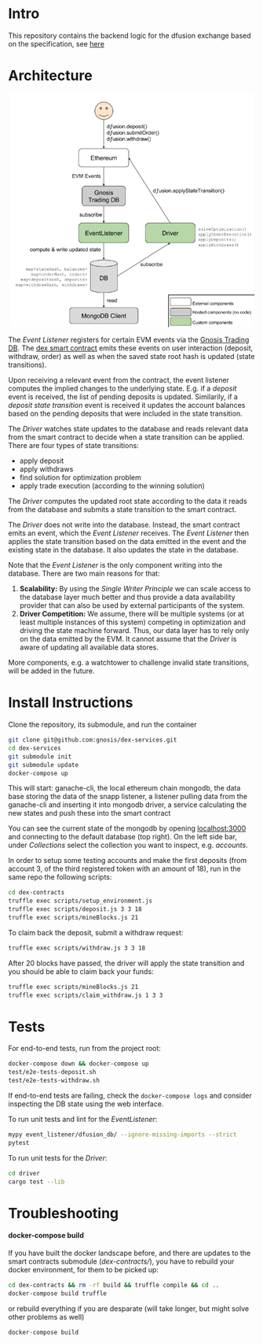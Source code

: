 Intro
=====
This repository contains the backend logic for the dfusion exchange based on the specification, see [here](github.com/gnosis/dex-research)

Architecture
============
<p align="center">
<img src="documentation/architecture.png" alt="dex-services architecture" width="500">
 </p>

The *Event Listener* registers for certain EVM events via the [Gnosis Trading DB](https://github.com/gnosis/pm-trading-db).
The [dex smart contract](https://github.com/gnosis/dex-contracts) emits these events on user interaction (deposit, withdraw, order) as well as when the saved state root hash is updated (state transitions).

Upon receiving a relevant event from the contract, the event listener computes the implied changes to the underlying state. 
E.g. if a *deposit* event is received, the list of pending deposits is updated.
Similarily, if a *deposit state transition* event is received it updates the account balances based on the pending deposits that were included in the state transition.

The *Driver* watches state updates to the database and reads relevant data from the smart contract to decide when a state transition can be applied.
There are four types of state transitions:

- apply deposit
- apply withdraws
- find solution for optimization problem
- apply trade execution (according to the winning solution)

The *Driver* computes the updated root state according to the data it reads from the database and submits a state transition to the smart contract.

The *Driver* does not write into the database.
Instead, the smart contract emits an event, which the *Event Listener* receives. The *Event Listener* then applies the state transition based on the data emitted in the event and the existing state in the database.
It also updates the state in the database.

Note that the *Event Listener* is the only component writing into the database.
There are two main reasons for that:
1. **Scalability:** By using the *Single Writer Principle* we can scale access to the database layer much better and thus provide a data availability provider that can also be used by external participants of the system.
2. **Driver Competition:** We assume, there will be multiple systems (or at least multiple instances of this system) competing in optimization and driving the state machine forward. 
Thus, our data layer has to rely only on the data emitted by the EVM. It cannot assume that the *Driver* is aware of updating all available data stores.

More components, e.g. a watchtower to challenge invalid state transitions, will be added in the future.

Install Instructions
============

Clone the repository, its submodule, and run the container
```bash
git clone git@github.com:gnosis/dex-services.git
cd dex-services
git submodule init
git submodule update
docker-compose up
```

This will start:
ganache-cli, the local ethereum chain
mongodb, the data base storing the data of the snapp
listener, a listener pulling data from the ganache-cli and inserting it into mongodb
driver, a service calculating the new states and push these into the smart contract

You can see the current state of the mongodb by opening [localhost:3000](http://localhost:3000) and connecting to the default database (top right).
On the left side bar, under *Collections* select the collection you want to inspect, e.g. *accounts*.

In order to setup some testing accounts and make the first deposits (from account 3, of the third registered token with an amount of 18), run in the same repo the following scripts:

```bash
cd dex-contracts
truffle exec scripts/setup_environment.js
truffle exec scripts/deposit.js 3 3 18
truffle exec scripts/mineBlocks.js 21
```

To claim back the deposit, submit a withdraw request:

```bash
truffle exec scripts/withdraw.js 3 3 18
```

After 20 blocks have passed, the driver will apply the state transition and you should be able to claim back your funds:

```bash
truffle exec scripts/mineBlocks.js 21
truffle exec scripts/claim_withdraw.js 1 3 3
```

Tests
========

For end-to-end tests, run from the project root:

```bash
docker-compose down && docker-compose up
test/e2e-tests-deposit.sh
test/e2e-tests-withdraw.sh
```

If end-to-end tests are failing, check the `docker-compose logs` and consider inspecting the DB state using the web interface.

To run unit tests and lint for the *EventListener*:
```bash
mypy event_listener/dfusion_db/ --ignore-missing-imports --strict
pytest
```

To run unit tests for the *Driver*:
```bash
cd driver
cargo test --lib
```

Troubleshooting
============

#### docker-compose build
If you have built the docker landscape before, and there are updates to the smart contracts submodule (*dex-contracts/*), you have to rebuild your docker environment, for them to be picked up:

```bash
cd dex-contracts && rm -rf build && truffle compile && cd ..
docker-compose build truffle
```

or rebuild everything if you are desparate (will take longer, but might solve other problems as well)

```bash
docker-compose build
```
